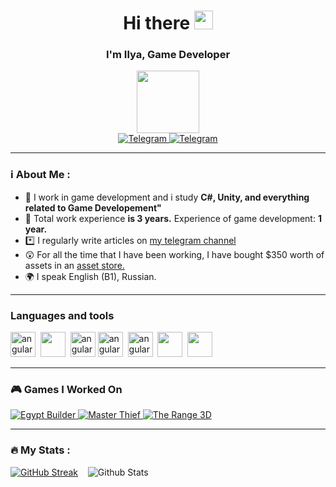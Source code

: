 <div id="header" align="center">
	<h1>Hi there <img src="https://media.giphy.com/media/hvRJCLFzcasrR4ia7z/giphy.gif" width="30px"/></h1>
	<h3>I'm Ilya, Game Developer</h3>
  <img src="https://media.giphy.com/media/M9gbBd9nbDrOTu1Mqx/giphy.gif" width="100"/></div>

<div id="socials" align="center">
		<a href="https://t.me/ilyashilov">
		<img src="https://img.shields.io/badge/Telegram-blue?style=for-the-badge&logo=telegram&logoColor=white" alt="Telegram"/>
	</a>
		<a href="telegram-url">
		<img src="https://img.shields.io/badge/Youtube-red?style=for-the-badge&logo=youtube&logoColor=white" alt="Telegram"/>
	</a>
<br><img src="https://komarev.com/ghpvc/?username=kelkhaun&style=flat-square&color=blue" alt=""/>


</div>

---

### ℹ️ About Me :
- 🌱 I work in game development and i study **C#, Unity, and everything related to Game Developement"**
- 📑 Total work experience **is 3 years.** Experience of game development: **1 year.**
- *️⃣ I regularly write articles on [my telegram channel](https://t.me/+PQACmYKr1o8yY2Fi)
- 😲 For all the time that I have been working, I have bought $350 worth of assets in an [asset store.](https://assetstore.unity.com/)
- 🌍 I speak English (B1), Russian.

---

### Languages and tools
<img src="https://cdn.jsdelivr.net/gh/devicons/devicon/icons/unity/unity-original.svg" title="angular" width="40" height="40"/>&nbsp;
<img src="https://cdn.jsdelivr.net/gh/devicons/devicon/icons/csharp/csharp-original.svg" width="40" height="40"/>&nbsp;
<img src="https://cdn.jsdelivr.net/gh/devicons/devicon/icons/jetbrains/jetbrains-original.svg" title="angular" width="40" height="40"/>
<img src="https://cdn.jsdelivr.net/gh/devicons/devicon/icons/visualstudio/visualstudio-plain.svg" title="angular" width="40" height="40"/>&nbsp;
<img src="https://cdn.jsdelivr.net/gh/devicons/devicon/icons/photoshop/photoshop-plain.svg" title="angular" width="40" height="40"/>&nbsp;
<img src="https://cdn.jsdelivr.net/gh/devicons/devicon/icons/illustrator/illustrator-plain.svg" width="40" height="40"/>&nbsp;
<img src="https://cdn.jsdelivr.net/gh/devicons/devicon/icons/blender/blender-original.svg" width="40" height="40"/>&nbsp;


---
### 🎮 Games I Worked On
<a href="https://play.google.com/store/apps/details?id=org.Agava.EgyptBuild&hl=ru&gl=US">
		<img src="https://img.shields.io/badge/Egypt Builder-red?style=for-the-badge&logo=google play&logoColor=white" alt="Egypt Builder"/>
	</a>
	<a href="https://play.google.com/store/apps/details?id=com.org.Agava.Theif">
		<img src="https://img.shields.io/badge/Master thief-blue?style=for-the-badge&logo=google play&logoColor=white" alt="Master Thief"/>
	</a>
	<a href="https://www.crazygames.com/game/the-range-3d">
		<img src="https://img.shields.io/badge/The Range-blue?style=for-the-badge&logo=google play&logoColor=black" alt="The Range 3D"/>
	</a>

---

### :fire: My Stats :
[![GitHub Streak](http://github-readme-streak-stats.herokuapp.com?user=Kelkhaun&theme=dark)](https://git.io/streak-stats)&nbsp;&nbsp;&nbsp;
![Github Stats](https://github-profile-summary-cards.vercel.app/api/cards/stats?username=Kelkhaun&theme=github_dark)
